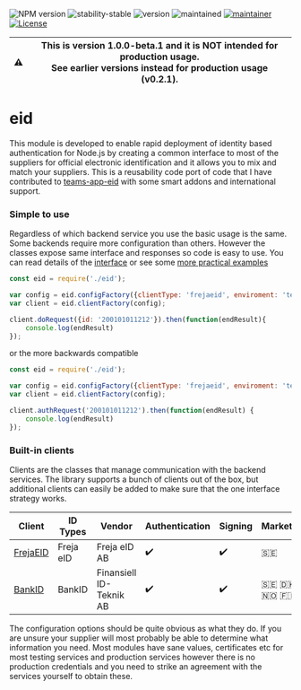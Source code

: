![NPM version](https://img.shields.io/npm/v/eid.svg?style=flat)
![stability-stable](https://img.shields.io/badge/stability-beta-red.svg)
![version](https://img.shields.io/badge/version-1.0.0-red.svg)
![maintained](https://img.shields.io/maintenance/yes/2021.svg)
[![maintainer](https://img.shields.io/badge/maintainer-daniel%20sörlöv-blue.svg)](https://github.com/DSorlov)
[![License](https://img.shields.io/badge/License-MIT-blue.svg)](https://img.shields.io/github/license/DSorlov/eid)

| :warning: | This is version 1.0.0-beta.1 and it is NOT intended for production usage.<br/>See earlier versions instead for production usage (v0.2.1). |
| --- | --- |

# eid
This module is developed to enable rapid deployment of identity based authentication for Node.js by creating a common interface to most of the suppliers for official electronic identification and it allows you to mix and match your suppliers. This is a reusability code port of code that I have contributed to [teams-app-eid](https://github.com/DennizSvens/teams-app-eid) with some smart addons and international support.

### Simple to use

Regardless of which backend service you use the basic usage is the same. Some backends require more configuration than others. However the classes expose same interface and responses so code is easy to use. You can read details of the [interface](docs/interface.md) or see some [more practical examples](docs/examples.md)

```javascript
const eid = require('./eid');

var config = eid.configFactory({clientType: 'frejaeid', enviroment: 'testing'});
var client = eid.clientFactory(config);

client.doRequest({id: '200101011212'}).then(function(endResult){
    console.log(endResult)
});
```

or the more backwards compatible

```javascript
const eid = require('./eid');

var config = eid.configFactory({clientType: 'frejaeid', enviroment: 'testing'});
var client = eid.clientFactory(config);

client.authRequest('200101011212').then(function(endResult) {
    console.log(endResult)
});
```

### Built-in clients

Clients are the classes that manage communication with the backend services. The library supports a bunch of clients out of the box, but additional clients can easily be added to make sure that the one interface strategy works.

| Client | ID Types | Vendor | Authentication | Signing | Markets |
| --- | --- | --- | --- | --- | --- |
| [FrejaEID](clients/frejaeid/readme.md) | Freja eID | Freja eID AB | :heavy_check_mark: | :heavy_check_mark: | :sweden: |
| [BankID](clients/bankid/readme.md) | BankID | Finansiell ID-Teknik AB | :heavy_check_mark: | :heavy_check_mark: | :sweden: :denmark: :norway: :finland: |

The configuration options should be quite obvious as what they do. If you are unsure your supplier will most probably be able to determine what information you need. Most modules have sane values, certificates etc for most testing services and production services however there is no production credentials and you need to strike an agreement with the services yourself to obtain these.
